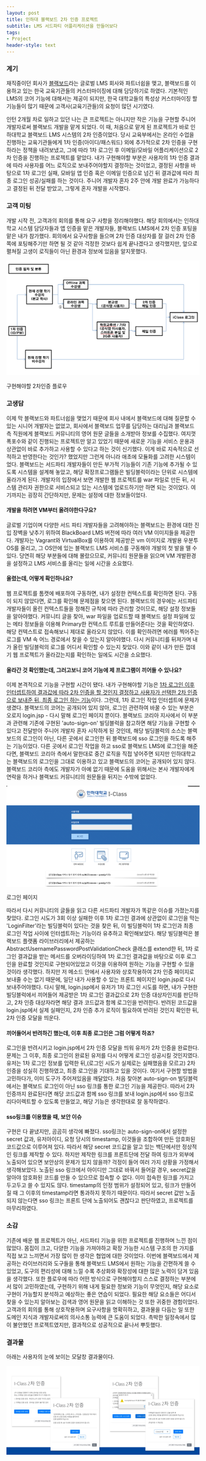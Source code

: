 ```yaml
---
layout: post
title: 인하대 블랙보드 2차 인증 프로젝트
subtitle: LMS 서드파티 어플리케이션을 만들어보다
tags:
- Project
header-style: text
---
```


### 계기

재직중이던 회사가 [블랙보드](https://ko.wikipedia.org/wiki/%EB%B8%94%EB%9E%99%EB%B3%B4%EB%93%9C_%EC%A3%BC%EC%8B%9D%ED%9A%8C%EC%82%AC)라는 글로벌 LMS 회사와 파트너쉽을 맺고, 블랙보드를 이용하고 있는 한국 교육기관들의 커스터마이징에 대해 담당하기로 하였다.
기본적인 LMS의 코어 기능에 대해서는 제공이 되지만, 한국 대학교들의 특성상 커스터마이징 할 기능들이 많기 때문에 고객사(교육기관들)의 요청이 많던 시기였다.

인턴 2개월 차로 일하고 있던 나는 큰 프로젝트는 아니지만 작은 기능을 구현할 주니어 개발자로써 블랙보드 개발을 맡게 되었다. 이 때, 처음으로 맡게 된 프로젝트가 바로 인하대학교 블랙보드 LMS 시스템의 2차 인증이었다. 당시 교육부에서는 온라인 수업을 진행하는 교육기관들에게 1차 인증(아이디/패스워드) 외에 추가적으로 2차 인증을 구현하라는 정책을 내려보냈고, 그에 따라 1차 로그인 후 이메일/모바일 어플리케이션으로 2차 인증을 진행하는 프로젝트를 맡았다. 내가 구현해야할 부분은 사용자의 1차 인증 결과에 따라 사용자를 어느 로직으로 보내주어야할지 결정하는 것이었고, 결정된 사항을 바탕으로 1차 로그인 실패, 모바일 앱 인증 혹은 이메일 인증으로 넘긴 뒤 결과값에 따라 최종 로그인 성공/실패를 하는 것이다. 주니어 개발자 혼자 2주 안에 개발 완료가 가능하다고 결정된 뒤 전달 받았고, 그렇게 혼자 개발을 시작했다.

### 고객 미팅

개발 시작 전, 고객과의 회의를 통해 요구 사항을 정리해야했다. 해당 회의에서는 인하대학교 시스템 담당자들과 앱 인증을 맡은 개발자들, 블랙보드 LMS에서 2차 인증 포팅을 맡은 내가 참가했다. 회의에서 요구사항을 들으며 2차 인증 대상자를 잘 걸러 2차 인증 쪽에 포팅해주기만 하면 될 것 같아 걱정한 것보다 쉽게 끝나겠다고 생각했지만, 앞으로 펼쳐질 고생이 로직들이 아닌 환경과 정보에 있음을 알지못했다.

![2차인증 플로우](/img/in-post/project/inha/flow.png)

구현해야할 2차인증 플로우

### 고생담

이제 막 블랙보드와 파트너쉽을 맺었기 때문에 회사 내에서 블랙보드에 대해 질문할 수 있는 시니어 개발자는 없었고, 회사에서 블랙보드 업무를 담당하는 대리님과 블랙보드 측 직원에게 블랙보드 커뮤니티의 영어 원문 글들을 소개받아 정보를 수집했다. 여지껏 폭포수와 같이 진행되는 프로젝트만 알고 있었기 때문에 새로운 기능을 서비스 운용과 상관없이 바로 추가하고 사용할 수 있다고 하는 것이 신기했다. 이게 바로 지속적으로 선적하고 반영한다는 것인가? 했었지만 그런게 아니라 애초에 모듈화를 고려한 시스템이었다. 블랙보드는 서드파티 개발자들이 만든 부가적 기능들이 기존 기능에 추가될 수 있도록 시스템을 설계해 놓았고, 해당 확장프로그램들은 빌딩블럭이라는 단위로 시스템에 올라가게 된다. 개발자의 입장에서 보면 개발한 웹 프로젝트를 war 파일로 만든 뒤, 시스템 관리자 권한으로 서비스되고 있는 시스템에 업로드하기만 하면 되는 것이었다. 여기까지는 굉장히 간단하지만, 문제는 설정에 대한 정보들이었다.

#### 개발을 하려면 VM부터 올려야한다구요?

글로벌 기업이며 다양한 서드 파티 개발자들을 고려해야하는 블랙보드는 환경에 대한 진입 장벽을 낮추기 위하여 BlackBoard LMS 버전에 따라 여러 VM 이미지들을 제공한다. 개발자는 Vagrant와 VirtualBox를 이용하여 제공받은 vm 이미지로 개발용 우분투 OS를 올리고, 그 OS안에 있는 블랙보드 LMS 서비스를 구동해야 개발의 첫 발을 뗄 수 있다. 당연히 해당 부분들에 대해 몰랐으므로, 커뮤니티 원문들을 읽으며 VM 개발환경을 설정하고 LMS 서비스를 올리는 일에 시간을 소요했다.

#### 올렸는데, 어떻게 확인하나요?

웹 프로젝트를 톰캣에 배포하여 구동하면, 내가 설정한 컨텍스트를 확인하면 된다. 구동이 되지 않았다면, 로그를 확인해 문제점을 찾으면 된다. 블랙보드의 경우에는 서드파티 개발자들이 올린 컨텍스트들을 정해진 규칙에 따라 관리할 것이므로, 해당 설정 정보들을 알아야했다. 커뮤니티 글을 찾아, war 파일을 업로드할 때 블랙보드 설정 파일에 있는 메타 정보들을 이용해 Primary한 컨텍스트 루트를 만들어준다는 것을 확인하였다. 해당 컨텍스트로 접속해보니 제대로 올라오지 않았다. 이를 확인하려면 에러를 찍어주는 로그를 VM 속 어느 경로에서 찾을 수 있는지 알아야했다. 다시 커뮤니티를 뒤져가며 내가 올린 빌딩블럭의 로그를 어디서 확인할 수 있는지 찾았다. 이와 같이 내가 만든 껍데기 웹 프로젝트가 올라갔는지를 확인하는 일에도 시간을 소요했다.

#### 올라간 것 확인했는데, 그러고보니 코어 기능에 제 프로그램이 끼어들 수 있나요?

이제 본격적으로 기능을 구현할 시간이 됐다. 내가 구현해야할 기능은 <u>1차 로그인 이후 인터셉트하여 결과값에 따라 2차 인증을 할 것인지 결정하고 사용자가 선택한 2차 인증으로 보내준 뒤, 최종 로그인 하는 기능</u>이다. 그런데, 1차 로그인 작업 인터셉트에 문제가 생겼다. 블랙보드의 코어는 공개되어 있지 않아, 로그인 관련하여 바꿀 수 있는 부분은 오로지 login.jsp - 다시 말해 로그인 페이지 뿐이다. 블랙보드 코리아 지사에서 이 부분과 관련해 기존에 구현된 'auto-sign-on' 빌딩블럭을 참고하면 해당 기능을 구현할 수 있다고 전달받아 주니어 개발자 혼자 시작하게 된 것인데, 해당 빌딩블럭의 소스는 블랙보드의 로그인이 아닌, 다른 곳에서 로그인한 뒤 블랙보드에 sso 로그인을 하도록 해주는 기능이었다. 다른 곳에서 로그인 작업을 하고 sso로 블랙보드 LMS에 로그인을 해준다면, 블랙보드 코리아 측에서 말한대로 중간 로직을 직접 넣어주면 되지만 인하대학교는 블랙보드의 로그인을 그대로 이용하고 있고 블랙보드의 코어는 공개되어 있지 않다. 블랙보드 코리아 측에도 개발자가 아예 없기 때문에 도움을 위해서는 본사 개발자에게 연락을 하거나 블랙보드 커뮤니티의 원문들을 뒤지는 수밖에 없었다.

![인하대학교의 블랙보드 로그인 페이지](/img/in-post/project/inha/login.png)

로그인 페이지

 따라서 다시 커뮤니티의 글들을 읽고 다른 서드파티 개발자가 똑같은 이슈를 가졌는지를 찾았다. 로그인 시도가 3회 이상 실패한 이후 1차 로그인 결과에 상관없이 로그인을 막는 'LoginFilter'라는 빌딩블럭이 있다는 것을 찾은 뒤, 이 빌딩블럭이 1차 로그인과 최종 로그인 작업 사이에 인터셉트하는 기능이라 유추하고 확인해보았다. 해당 빌딩블럭은 블랙보드 플랫폼 라이브러리에서 제공하는 AbstractUsernamePasswordPostValidationCheck 클래스를 extend한 뒤, 1차 로그인 결과값을 받는 메서드를 오버라이딩하여 1차 로그인 결과값을 바탕으로 이후 로그인을 완료할 것인지로 구현되어있었고 이것을 이용하여 원하는 기능을 구현할 수 있을 것이라 생각했다. 하지만 저 메소드 안에서 사용자와 상호작용하여 2차 인증 페이지로 보내줄 수는 없기 때문에, 일단 내가 사용할 수 있는 프론트 페이지인 login.jsp로 다시 보내주어야했다. 다시 말해, login.jsp에서 유저가 1차 로그인 시도를 하면, 내가 구현한 빌딩블럭에서 끼어들어 제공받은 1차 로그인 결과값으로 2차 인증 대상자인지를 판단하고, 2차 인증 대상자라면 해당 결과 코드값과 함께 로그인을 반려한다. 반려된 코드값을 login.jsp에서 실제 실패인지, 2차 인증 추가 로직이 필요하여 반려된 것인지 확인한 뒤, 2차 인증 모달을 띄운다.

#### 끼어들어서 반려하긴 했는데, 이후 최종 로그인은 그럼 어떻게 하죠?

로그인을 반려시키고 login.jsp에서 2차 인증 모달을 띄워 유저가 2차 인증을 완료한다. 문제는 그 이후, 최종 로그인이 완료된 유저를 다시 어떻게 로그인 성공시킬 것인지였다. 유저는 1차 로그인 정보를 입력한 뒤,(로그인 시도가 실제로는 실패했음을 모르고) 2차 인증을 성실히 진행하였고, 최종 로그인을 기대하고 있을 것이다. 여기서 구현할 방법을 고민하다가, 이미 도구가 주어져있음을 깨달았다. 처음 찾아본 auto-sign-on 빌딩블럭에서는 블랙보드 로그인이 아닌 sso 링크를 통한 로그인 기능을 제공한다. 따라서 2차 인증까지 완료된다면 해당 코드값과 함께 sso 링크를 보내 login.jsp에서 sso 링크로 리다이렉트할 수 있도록 만들었고, 해당 기능은 생각한대로 잘 동작하였다.

#### sso링크를 이용했을 때, 보안 이슈

구현은 다 끝냈지만, 곰곰히 생각에 빠졌다. sso링크는 auto-sign-on에서 설정한 secret 값과, 유저아이디, 요청 당시의 timestamp, 이것들을 조합하여 만든 암호화된 코드값으로 이루어져 있다. 따라서 해당 secret 코드값을 알고 있는 백단에서만 정상적인 링크를 제작할 수 있다. 하지만 제작한 링크를 프론트단에 전달 하여 링크가 외부에 노출되어 있으면 보안상의 문제가 있지 않을까? 걱정이 들어 여러 가지 상황을 가정해서 생각해보았다. 노출된 sso 링크에서 아이디만 그대로 바꿔서 들어갈 경우, secret값을 알아야 암호화된 코드를 만들 수 있으므로 접속할 수 없다. 이미 접속한 링크를 가지고 두고두고 쓸 수 있지도 않다. timestamp의 인정 범위가 설정되어 있고, 링크가 만들어질 때 그 이후의 timestamp라면 통과하지 못하기 때문이다. 따라서 secret 값만 노출되지 않는다면 sso 링크는 프론트 단에 노출되어도 괜찮다고 판단하였고, 프로젝트를 마무리하였다.

### 소감

기존에 배운 웹 프로젝트가 아닌, 서드파티 기능을 위한 프로젝트를 진행하며 느낀 점이 많았다. 몸집이 크고, 다양한 기능을 가져야하고 확장 가능한 시스템 구조의 한 가지를 직접 보고 느끼면서 가장 많이 한 생각은 협업에 대한 것이었다. 이번에 블랙보드에서 제공하는 라이브러리와 도구들을 통해 블랙보드 LMS에서 원하는 기능을 간편하게 쓸 수 있었고, 도구의 편리성에 대해 느낄 수록 추상화와 확장성에 대한 많은 노력이 담겨 있음을 생각했다. 또한 플로우에 따라 어떤 방식으로 구현해야할지 스스로 결정하는 부분에서 많이 고민하였는데, 구현하기 위해 내게 필요한 정보와 기능이 무엇인지, 해당 요소로 구현이 가능할지 분석하고 예상하는 좋은 연습이 되었다. 필요한 해당 요소들은 어디서 찾을 수 있는지 알아보는 검색과 영어 원문을 읽고 이해하는 것 또한 귀중한 경험이었다. 고객과의 회의를 통해 상호작용하며 요구사항을 명확히하고, 결과물을 다듬는 일 또한 도메인 지식과 개발자로써의 의사소통 능력에 큰 도움이 되었다. 촉박한 일정속에서 많이 불안했던 프로젝트였지만, 결과적으로 성공적으로 끝나서 뿌듯했다.


### 결과물

아래는 사용자의 눈에 보이는 모달창 결과물이다.

![결과물](/img/in-post/project/inha/result.png)